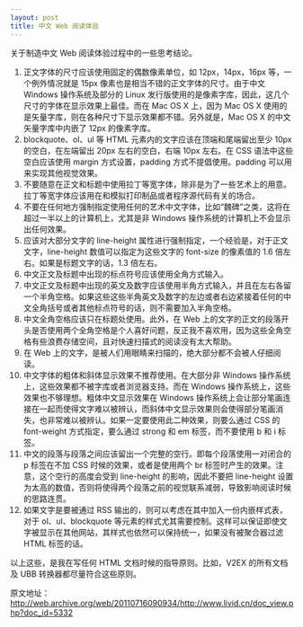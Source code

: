 ```yaml
---
layout: post
title: 中文 Web 阅读体验
---
```

关于制造中文 Web 阅读体验过程中的一些思考结论。

1. 正文字体的尺寸应该使用固定的偶数像素单位，如 12px，14px，16px 等，一个例外情况就是 15px 像素也是相当不错的正文字体的尺寸。由于中文 Windows 操作系统及部分的 Linux 发行版使用的是像素字库，因此，这几个尺寸的字体在显示效果上最佳。而在 Mac OS X 上，因为 Mac OS X 使用的是矢量字库，则在各种尺寸下显示效果都不错。另外就是，Mac OS X 的中文矢量字库中内嵌了 12px 的像素字库。
2. blockquote、ol、ul 等 HTML 元素内的文字应该在顶端和尾端留出至少 10px 的空白，在左端留出 20px 左右的空白，右端 10px 左右。在 CSS 语法中这些空白应该使用 margin 方式设置，padding 方式不提倡使用。padding 可以用来实现其他视觉效果。
3. 不要随意在正文和标题中使用拉丁等宽字体，除非是为了一些艺术上的用意。拉丁等宽字体应该用在和模拟打印制品或者程序源代码有关的场合。
4. 不要在任何地方强制指定使用任何的艺术中文字体，比如“魏碑”之类，这将在超过一半以上的计算机上，尤其是非 Windows 操作系统的计算机上不会显示出任何效果。
5. 应该对大部分文字的 line-height 属性进行强制指定，一个经验是，对于正文文字，line-height 数值可以指定为这些文字的 font-size 的像素值的 1.6 倍左右。如果是标题文字的话，1.3 倍左右。
6. 中文正文及标题中出现的标点符号应该使用全角方式输入。
7. 中文正文及标题中出现的英文及数字应该使用半角方式输入，并且在左右各留一个半角空格。如果这些这些半角英文及数字的左边或者右边紧接着任何的中文全角括号或者其他标点符号的话，则不需要加入半角空格。
8. 中文全角空格应该只在标题处使用。此外，在 Web 上的文字的正文的段落开头是否使用两个全角空格是个人喜好问题，反正我不喜欢用，因为这些全角空格有些浪费存储空间，且对快速扫描式的阅读没有太大帮助。
9. 在 Web 上的文字，是被人们用眼睛来扫描的，绝大部分都不会被人仔细阅读。
10. 中文字体的粗体和斜体显示效果不推荐使用。在大部分非 Windows 操作系统上，这些效果都不被字库或者浏览器支持。而在 Windows 操作系统上，这些效果也不够理想。粗体中文显示效果在 Windows 操作系统上会让部分笔画连接在一起而使得文字难以被辨认，而斜体中文显示效果则会使得部分笔画消失，也非常难以被辨认。如果一定要使用此二种效果，则要么通过 CSS 的 font-weight 方式指定，要么通过 strong 和 em 标签，而不要使用 b 和 i 标签。
11. 中文的段落与段落之间应该留出一个完整的空行。即每个段落使用一对闭合的 p 标签在不加 CSS 时候的效果，或者是使用两个 br 标签时产生的效果。注意，这个空行的高度会受到 line-height 的影响，因此不要把 line-height 设置为太高的数值，否则将使得两个段落之前的视觉联系减弱，导致影响阅读时候的思路连贯。
12. 如果文字是要被通过 RSS 输出的，则可以考虑在其中加入一份内嵌样式表，对于 ol、ul、blockquote 等元素的样式尤其需要控制。这样可以保证即使文字被显示在其他网站，其样式也依然可以保持统一，如果没有被聚合器过滤 HTML 标签的话。

以上这些，是我在写任何 HTML 文档时候的指导原则。比如，V2EX 的所有文档及 UBB 转换器都尽量符合这些原则。

原文地址：http://web.archive.org/web/20110716090934/http://www.livid.cn/doc_view.php?doc_id=5332
